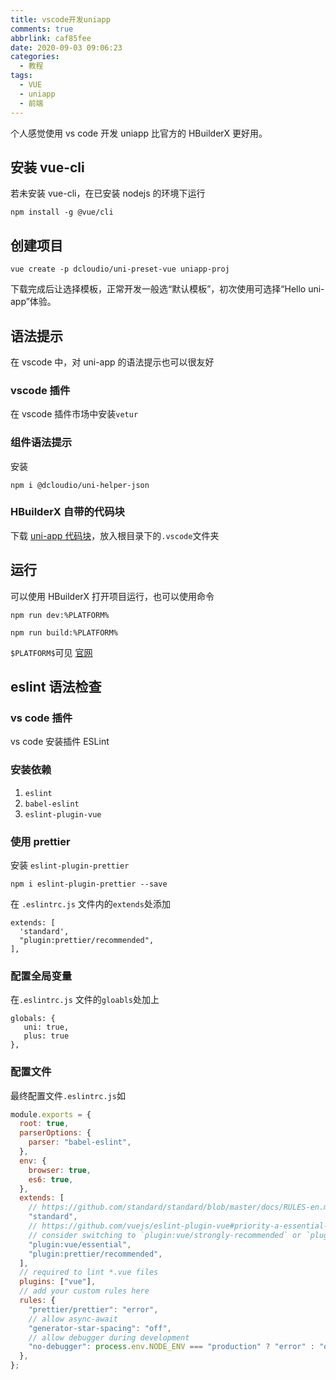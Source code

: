 ```yaml
---
title: vscode开发uniapp
comments: true
abbrlink: caf85fee
date: 2020-09-03 09:06:23
categories:
  - 教程
tags:
  - VUE
  - uniapp
  - 前端
---
```


个人感觉使用 vs code 开发 uniapp 比官方的 HBuilderX 更好用。

<!--more-->

## 安装 vue-cli

若未安装 vue-cli，在已安装 nodejs 的环境下运行

```
npm install -g @vue/cli
```

## 创建项目

```
vue create -p dcloudio/uni-preset-vue uniapp-proj
```

下载完成后让选择模板，正常开发一般选“默认模板”，初次使用可选择“Hello uni-app”体验。

## 语法提示

在 vscode 中，对 uni-app 的语法提示也可以很友好

### vscode 插件

在 vscode 插件市场中安装`vetur`

### 组件语法提示

安装

```
npm i @dcloudio/uni-helper-json
```

### HBuilderX 自带的代码块

下载 [uni-app 代码块](https://github.com/zhetengbiji/uniapp-snippets-vscode)，放入根目录下的`.vscode`文件夹

## 运行

可以使用 HBuilderX 打开项目运行，也可以使用命令

```
npm run dev:%PLATFORM%
```

```
npm run build:%PLATFORM%
```

`$PLATFORM$`可见 [官网](https://uniapp.dcloud.io/quickstart?id=%e8%bf%90%e8%a1%8c%e3%80%81%e5%8f%91%e5%b8%83uni-app)

## eslint 语法检查

### vs code 插件

vs code 安装插件 ESLint

### 安装依赖

1. `eslint`
2. `babel-eslint`
3. `eslint-plugin-vue`

### 使用 prettier

安装 `eslint-plugin-prettier`

```
npm i eslint-plugin-prettier --save
```

在 `.eslintrc.js` 文件内的`extends`处添加

```JS
extends: [
  'standard',
  "plugin:prettier/recommended",
],
```

### 配置全局变量

在`.eslintrc.js` 文件的`gloabls`处加上

```JS
globals: {
   uni: true,
   plus: true
},
```

### 配置文件

最终配置文件`.eslintrc.js`如

```js
module.exports = {
  root: true,
  parserOptions: {
    parser: "babel-eslint",
  },
  env: {
    browser: true,
    es6: true,
  },
  extends: [
    // https://github.com/standard/standard/blob/master/docs/RULES-en.md
    "standard",
    // https://github.com/vuejs/eslint-plugin-vue#priority-a-essential-error-prevention
    // consider switching to `plugin:vue/strongly-recommended` or `plugin:vue/recommended` for stricter rules.
    "plugin:vue/essential",
    "plugin:prettier/recommended",
  ],
  // required to lint *.vue files
  plugins: ["vue"],
  // add your custom rules here
  rules: {
    "prettier/prettier": "error",
    // allow async-await
    "generator-star-spacing": "off",
    // allow debugger during development
    "no-debugger": process.env.NODE_ENV === "production" ? "error" : "off",
  },
};
```
